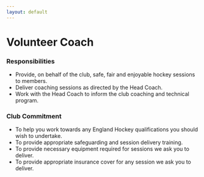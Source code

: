 ```yaml
---
layout: default
---
```


# Volunteer Coach

### Responsibilities 
- Provide, on behalf of the club, safe, fair and enjoyable hockey sessions to members.  
- Deliver coaching sessions as directed by the Head Coach.  
- Work with the Head Coach to inform the club coaching and technical program.  

### Club Commitment  
- To help you work towards any England Hockey qualifications you should wish to undertake.  
- To provide appropriate safeguarding and session delivery training.  
- To provide necessary equipment required for sessions we ask you to deliver.  
- To provide appropriate insurance cover for any session we ask you to deliver.